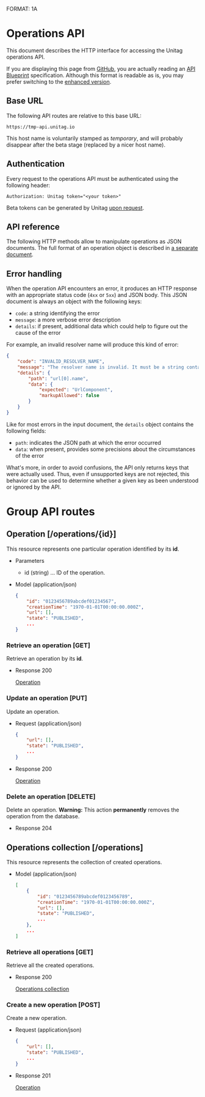 FORMAT: 1A

# Operations API

This document describes the HTTP interface for accessing the Unitag operations API.

If you are displaying this page from [GitHub](https://github.com/unitag/Engine-API/blob/master/API.md), you are actually reading an [API Blueprint](http://apiblueprint.org/) specification. Although this format is readable as is, you may prefer switching to the [enhanced version](http://unitag.github.io/Engine-API/api).

## Base URL

The following API routes are relative to this base URL:

```no-highlight
https://tmp-api.unitag.io
```

This host name is voluntarily stamped as _temporary_, and will probably disappear after the beta stage (replaced by a nicer host name).

## Authentication

Every request to the operations API must be authenticated using the following header:

```http
Authorization: Unitag token="<your token>"
```

Beta tokens can be generated by Unitag [upon request](mailto:contact@unitag.io).

## API reference

The following HTTP methods allow to manipulate operations as JSON documents. The full format of an operation object is described in [a separate document](https://github.com/unitag/Engine-API/blob/master/Reference.md).

## Error handling

When the operation API encounters an error, it produces an HTTP response with an appropriate status code (`4xx` or `5xx`) and JSON body. This JSON document is always an object with the following keys:
+ `code`: a string identifying the error
+ `message`: a more verbose error description
+ `details`: if present, additional data which could help to figure out the cause of the error

For example, an invalid resolver name will produce this kind of error:

```json
{
    "code": "INVALID_RESOLVER_NAME",
    "message": "The resolver name is invalid. It must be a string containing alphanumeric characters, underscores, dashes, dots and/or tildes.",
    "details": {
        "path": "url[0].name",
        "data": {
            "expected": "UrlComponent",
            "markupAllowed": false
        }
    }
}
```

Like for most errors in the input document, the `details` object contains the following fields:
+ `path`: indicates the JSON path at which the error occurred
+ `data`: when present, provides some precisions about the circumstances of the error

What's more, in order to avoid confusions, the API only returns keys that were actually used. Thus, even if unsupported keys are not rejected, this behavior can be used to determine whether a given key as been understood or ignored by the API.

# Group API routes

## Operation [/operations/{id}]
This resource represents one particular operation identified by its **id**.

+ Parameters
    + id (string) ... ID of the operation.

+ Model (application/json)

    ```json
    {
        "id": "0123456789abcdef01234567",
        "creationTime": "1970-01-01T00:00:00.000Z",
        "url": [],
        "state": "PUBLISHED",
        ...
    }
    ```

### Retrieve an operation [GET]
Retrieve an operation by its **id**.

+ Response 200

    [Operation][]

### Update an operation [PUT]
Update an operation.

+ Request (application/json)

    ```json
    {
        "url": [],
        "state": "PUBLISHED",
        ...
    }
    ```

+ Response 200

    [Operation][]

### Delete an operation [DELETE]
Delete an operation. **Warning:** This action **permanently** removes the operation from the database.

+ Response 204

## Operations collection [/operations]
This resource represents the collection of created operations.

+ Model (application/json)

    ```json
    [
        {
            "id": "0123456789abcdef0123456789",
            "creationTime": "1970-01-01T00:00:00.000Z",
            "url": [],
            "state": "PUBLISHED",
            ...
        },
        ...
    ]
    ```

### Retrieve all operations [GET]
Retrieve all the created operations.

+ Response 200

    [Operations collection][]

### Create a new operation [POST]
Create a new operation.

+ Request (application/json)
    
    ```json
    {
        "url": [],
        "state": "PUBLISHED",
        ...
    }
    ```

+ Response 201

    [Operation][]


[Operations collection]: #operations-collection-operations
[Operation]: #operation-operationsid